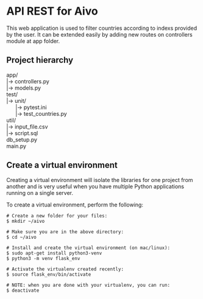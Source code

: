 # API REST for Aivo

This web application is used to filter countries according to indexs provided by the user. It can be extended easily by adding new routes on controllers module at app folder.

## Project hierarchy

app/  
|-> controllers.py  
|-> models.py  
test/  
|-> unit/  
&nbsp;&nbsp;&nbsp;&nbsp;&nbsp;&nbsp;|-> pytest.ini  
&nbsp;&nbsp;&nbsp;&nbsp;&nbsp;&nbsp;|-> test_countries.py  
util/  
|-> input_file.csv  
|-> script.sql  
db_setup.py  
main.py  

## Create a virtual environment

Creating a virtual environment will isolate the libraries for one project from another and is very useful when you have multiple Python applications running on a single server.

To create a virtual environment, perform the following:

```
# Create a new folder for your files:
$ mkdir ~/aivo

# Make sure you are in the above directory:
$ cd ~/aivo

# Install and create the virtual environment (on mac/linux):
$ sudo apt-get install python3-venv
$ python3 -m venv flask_env

# Activate the virtualenv created recently:
$ source flask_env/bin/activate

# NOTE: when you are done with your virtualenv, you can run:
$ deactivate
```